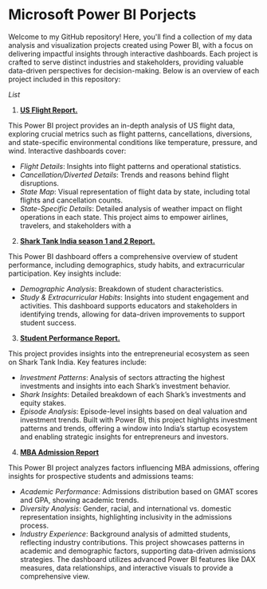 # Microsoft Power BI Porjects

Welcome to my GitHub repository! Here, you'll find a collection of my data analysis and visualization projects created using Power BI, with a focus on delivering impactful insights through interactive dashboards. Each project is crafted to serve distinct industries and stakeholders, providing valuable data-driven perspectives for decision-making. Below is an overview of each project included in this repository:

*List*
1. **[US Flight Report.](https://github.com/AbhishekBiswas-github/Microsoft_PowerBI_Projects/tree/main/us_flights_report)**

This Power BI project provides an in-depth analysis of US flight data, exploring crucial metrics such as flight patterns, cancellations, diversions, and state-specific environmental conditions like temperature, pressure, and wind. Interactive dashboards cover: <br>
* *Flight Details*: Insights into flight patterns and operational statistics.
* *Cancellation/Diverted Details*: Trends and reasons behind flight disruptions.
* *State Map*: Visual representation of flight data by state, including total flights and cancellation counts.
* *State-Specific Details*: Detailed analysis of weather impact on flight operations in each state. This project aims to empower airlines, travelers, and stakeholders with a

2. **[Shark Tank India season 1 and 2 Report.](https://github.com/AbhishekBiswas-github/Microsoft_PowerBI_Projects/tree/main/shark_tank_report)**
   
This Power BI dashboard offers a comprehensive overview of student performance, including demographics, study habits, and extracurricular participation. Key insights include:<br>
* *Demographic Analysis*: Breakdown of student characteristics.
* *Study & Extracurricular Habits*: Insights into student engagement and activities. This dashboard supports educators and stakeholders in identifying trends, allowing for data-driven improvements to support student success.

3. **[Student Performance Report.](https://github.com/AbhishekBiswas-github/Microsoft_PowerBI_Projects/tree/main/student_performance_report)**
   
This project provides insights into the entrepreneurial ecosystem as seen on Shark Tank India. Key features include:<br>
* *Investment Patterns*: Analysis of sectors attracting the highest investments and insights into each Shark’s investment behavior.
* *Shark Insights*: Detailed breakdown of each Shark’s investments and equity stakes.
* *Episode Analysis*: Episode-level insights based on deal valuation and investment trends. Built with Power BI, this project highlights investment patterns and trends, offering a window into India’s startup ecosystem and enabling strategic insights for entrepreneurs and investors.

4. **[MBA Admission Report](https://github.com/AbhishekBiswas-github/Microsoft_PowerBI_Projects/tree/main/MBA%20Admission%20Report)**

This Power BI project analyzes factors influencing MBA admissions, offering insights for prospective students and admissions teams:<br>
* *Academic Performance*: Admissions distribution based on GMAT scores and GPA, showing academic trends.
* *Diversity Analysis*: Gender, racial, and international vs. domestic representation insights, highlighting inclusivity in the admissions process.
* *Industry Experience*: Background analysis of admitted students, reflecting industry contributions. This project showcases patterns in academic and demographic factors, supporting data-driven admissions strategies. The dashboard utilizes advanced Power BI features like DAX measures, data relationships, and interactive visuals to provide a comprehensive view.


